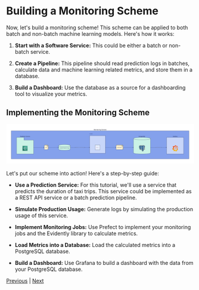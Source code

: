 # Building a Monitoring Scheme

Now, let's build a monitoring scheme! This scheme can be applied to both batch and non-batch machine learning models. Here's how it works:

1. **Start with a Software Service:** This could be either a batch or non-batch service.

2. **Create a Pipeline:** This pipeline should read prediction logs in batches, calculate data and machine learning related metrics, and store them in a database.

3. **Build a Dashboard:** Use the database as a source for a dashboarding tool to visualize your metrics.

## Implementing the Monitoring Scheme

![scheme](https://github.com/dimzachar/mlops-zoomcamp/blob/master/notes/Week_5/Images/scheme.svg)

Let's put our scheme into action! Here's a step-by-step guide:

- **Use a Prediction Service:** For this tutorial, we'll use a service that predicts the duration of taxi trips. This service could be implemented as a REST API service or a batch prediction pipeline.

- **Simulate Production Usage:** Generate logs by simulating the production usage of this service.

- **Implement Monitoring Jobs:** Use Prefect to implement your monitoring jobs and the Evidently library to calculate metrics.

- **Load Metrics into a Database:** Load the calculated metrics into a PostgreSQL database.

- **Build a Dashboard:** Use Grafana to build a dashboard with the data from your PostgreSQL database.


[Previous](batch.md) | [Next](setup_env.md)
